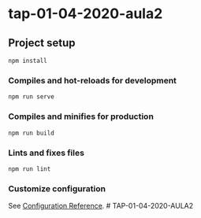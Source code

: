 # tap-01-04-2020-aula2

## Project setup
```
npm install
```

### Compiles and hot-reloads for development
```
npm run serve
```

### Compiles and minifies for production
```
npm run build
```

### Lints and fixes files
```
npm run lint
```

### Customize configuration
See [Configuration Reference](https://cli.vuejs.org/config/).
#   T A P - 0 1 - 0 4 - 2 0 2 0 - A U L A 2  
 